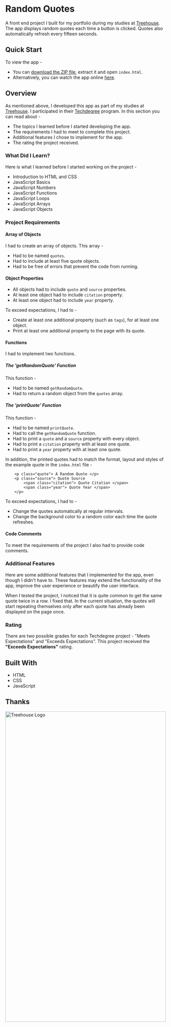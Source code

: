 # Random Quotes

A front end project I built for my portfolio during my studies at [Treehouse](https://teamtreehouse.com). The app displays random quotes each time a button is clicked. Quotes also automatically refresh every fifteen seconds.

## Quick Start

To view the app -

- You can [download the ZIP file](https://github.com/zviels/random-quotes/archive/refs/heads/master.zip), extract it and open `index.html`.
- Alternatively, you can watch the app online [here](https://zviels.github.io/random-quotes).

## Overview

As mentioned above, I developed this app as part of my studies at [Treehouse](https://teamtreehouse.com). I participated in their [Techdegree](https://teamtreehouse.com/techdegree) program. In this section you can read about -

- The topics I learned before I started developing the app.
- The requirements I had to meet to complete this project.
- Additional features I chose to implement for the app.
- The rating the project received.

### What Did I Learn?

Here is what I learned before I started working on the project -

- Introduction to HTML and CSS
- JavaScript Basics
- JavaScript Numbers
- JavaScript Functions
- JavaScript Loops
- JavaScript Arrays
- JavaScript Objects

### Project Requirements

#### Array of Objects

I had to create an array of objects. This array - 

- Had to be named `quotes`.
- Had to include at least five quote objects.
- Had to be free of errors that prevent the code from running.

#### Object Properties

- All objects had to include `quote` and `source` properties.
- At least one object had to include `citation` property.
- At least one object had to include `year` property.

To exceed expectations, I had to -

- Create at least one additional property (such as `tags`), for at least one object.
- Print at least one additional property to the page with its quote.

#### Functions

I had to implement two functions.

##### The 'getRandomQuote' Function

This function -

- Had to be named `getRandomQuote`.
- Had to return a random object from the `quotes` array.

##### The 'printQuote' Function

This function -

- Had to be named `printQuote`.
- Had to call the `getRandomQuote` function.
- Had to print a `quote` and a `source` property with every object.
- Had to print a `citation` property with at least one quote.
- Had to print a `year` property with at least one quote.

In addition, the printed quotes had to match the format, layout and styles of the example quote in the `index.html` file -

```
    <p class="quote"> A Random Quote </p>
    <p class="source"> Quote Source
        <span class="citation"> Quote Citation </span>
        <span class="year"> Quote Year </span>
    </p>
```

To exceed expectations, I had to -

- Change the quotes automatically at regular intervals.
- Change the background color to a random color each time the quote refreshes.

#### Code Comments

To meet the requirements of the project I also had to provide code comments.

### Additional Features

Here are some additional features that I implemented for the app, even though I didn't have to. These features may extend the functionality of the app, improve the user experience or beautify the user interface.

When I tested the project, I noticed that it is quite common to get the same quote twice in a row. I fixed that. In the current situation, the quotes will start repeating themselves only after each quote has already been displayed on the page once.

### Rating

There are two possible grades for each Techdegree project - "Meets Expectations" and "Exceeds Expectations".
This project received the **"Exceeds Expectations"** rating.

## Built With

- HTML
- CSS
- JavaScript

## Thanks

<a href="https://teamtreehouse.com">
  <img src="https://static.teamtreehouse.com/assets/marketing/opengraph/logo_twitter-cd0ecb90408499f45a2191805f54362981da5a69ddcfaa6ec93556d64e289036.png" alt="Treehouse Logo" width="100%" height="50%">
</a>

Thanks to [Treehouse](https://teamtreehouse.com) for providing the starter files for this project -

- `index.html`
- `styles.css`

In addition, a huge thank you to everyone who reviewed the project!